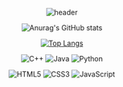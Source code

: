 <div align=center>

![header](https://capsule-render.vercel.app/api?type=slice&color=auto&customColorList=0&height=300&section=header&text=Hi%20there&fontSize=70&fontColor=white&fontAlign=70&fontAlignY=35&rotate=20&desc=nice%20to%20meet%20you&descAlign=70&descAlignY=46)

![Anurag's GitHub stats](https://github-readme-stats.vercel.app/api?username=yeonKyungRyu&show_icons=true&theme=vue)

[![Top Langs](https://github-readme-stats.vercel.app/api/top-langs/?username=yeonKyungRyu&layout=compact)](https://github.com/yeonKyungRyu/github-readme-stats)

![C++](https://img.shields.io/badge/c++-%2300599C.svg?style=for-the-badge&logo=c%2B%2B&logoColor=white)
![Java](https://img.shields.io/badge/java-%23ED8B00.svg?style=for-the-badge&logo=java&logoColor=white)
![Python](https://img.shields.io/badge/python-3670A0?style=for-the-badge&logo=python&logoColor=ffdd54)

![HTML5](https://img.shields.io/badge/html5-%23E34F26.svg?style=for-the-badge&logo=html5&logoColor=white)
![CSS3](https://img.shields.io/badge/css3-%231572B6.svg?style=for-the-badge&logo=css3&logoColor=white)
![JavaScript](https://img.shields.io/badge/javascript-%23323330.svg?style=for-the-badge&logo=javascript&logoColor=%23F7DF1E)

<!--
**yeonKyungRyu/yeonKyungRyu** is a ✨ _special_ ✨ repository because its `README.md` (this file) appears on your GitHub profile.

Here are some ideas to get you started:

- 🔭 I’m currently working on ...
- 🌱 I’m currently learning ...
- 👯 I’m looking to collaborate on ...
- 🤔 I’m looking for help with ...
- 💬 Ask me about ...
- 📫 How to reach me: ...
- 😄 Pronouns: ...
- ⚡ Fun fact: ...
-->
</div>
